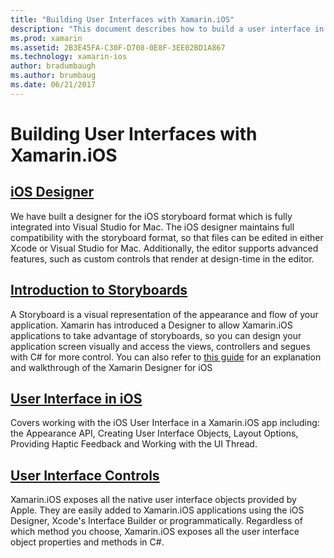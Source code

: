 ```yaml
---
title: "Building User Interfaces with Xamarin.iOS"
description: "This document describes how to build a user interface in a Xamarin.iOS app. It provides links to guides about the iOS designer, storyboards, general iOS interface concepts, and iOS user interface controls."
ms.prod: xamarin
ms.assetid: 2B3E45FA-C30F-D708-0E8F-3EE02BD1A867
ms.technology: xamarin-ios
author: bradumbaugh
ms.author: brumbaug
ms.date: 06/21/2017
---
```


# Building User Interfaces with Xamarin.iOS

## [iOS Designer](~/ios/user-interface/designer/index.md)

We have built a designer for the iOS storyboard format which is fully integrated
into Visual Studio for Mac. The iOS designer maintains full compatibility with the storyboard format, so that files can be edited in either Xcode or Visual Studio for Mac. Additionally, the editor supports advanced features, such as custom controls that render at design-time in the editor.

## [Introduction to Storyboards](~/ios/user-interface/storyboards/index.md)

A Storyboard is a visual representation of the appearance and flow of your application. Xamarin has introduced a Designer to allow Xamarin.iOS applications to take advantage of storyboards, so you can design your application screen visually and access the views, controllers and segues with C# for more control. You can also refer to [this guide](~/ios/user-interface/designer/introduction.md) for an explanation and walkthrough of the Xamarin Designer for iOS

## [User Interface in iOS](~/ios/user-interface/ios-ui/index.md)

Covers working with the iOS User Interface in a Xamarin.iOS app including: the Appearance API, Creating User Interface Objects, Layout Options, Providing Haptic Feedback and Working with the UI Thread.

## [User Interface Controls](~/ios/user-interface/controls/index.md)

Xamarin.iOS exposes all the native user interface objects provided by Apple. They are easily added to Xamarin.iOS applications using the iOS Designer, Xcode's Interface Builder or programmatically. Regardless of which method you choose, Xamarin.iOS exposes all the user interface object properties and methods in C#.
